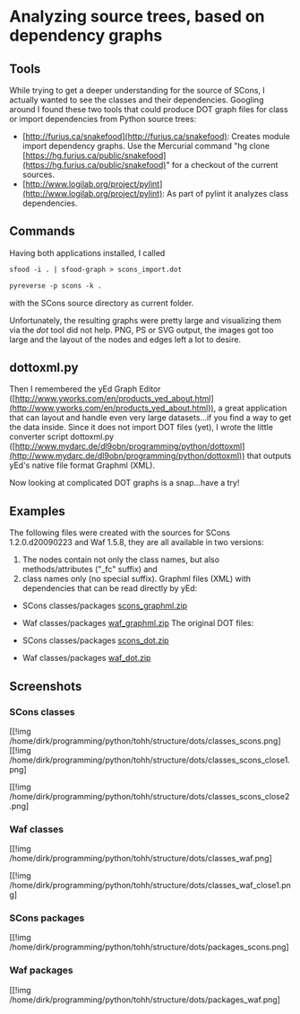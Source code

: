

# Analyzing source trees, based on dependency graphs


## Tools

While trying to get a deeper understanding for the source of SCons, I actually wanted to see the classes and their dependencies. Googling around I found these two tools that could produce DOT graph files for class or import dependencies from Python source trees: 

* [http://furius.ca/snakefood](http://furius.ca/snakefood): Creates module import dependency graphs. Use the Mercurial command "hg clone [https://hg.furius.ca/public/snakefood](https://hg.furius.ca/public/snakefood)" for a checkout of the current sources. 
* [http://www.logilab.org/project/pylint](http://www.logilab.org/project/pylint): As part of pylint it analyzes class dependencies. 

## Commands

Having both applications installed, I called 


```txt
sfood -i . | sfood-graph > scons_import.dot
```

```txt
pyreverse -p scons -k .
```
with the SCons source directory as current folder. 

Unfortunately, the resulting graphs were pretty large and visualizing them via the _dot_ tool did not help. PNG, PS or SVG output, the images got too large and the layout of the nodes and edges left a lot to desire. 


## dottoxml.py

Then I remembered the yEd Graph Editor ([http://www.yworks.com/en/products_yed_about.html](http://www.yworks.com/en/products_yed_about.html)), a great application that can layout and handle even very large datasets...if you find a way to get the data inside. Since it does not import DOT files (yet), I wrote the little converter script dottoxml.py ([http://www.mydarc.de/dl9obn/programming/python/dottoxml](http://www.mydarc.de/dl9obn/programming/python/dottoxml)) that outputs yEd's native file format Graphml (XML). 

Now looking at complicated DOT graphs is a snap...have a try! 


## Examples

The following files were created with the sources for SCons 1.2.0.d20090223 and Waf 1.5.8, they are all available in two versions: 

1. The nodes contain not only the class names, but also methods/attributes ("_fc" suffix) and 
1. class names only (no special suffix). 
Graphml files (XML) with dependencies that can be read directly by yEd: 

* SCons classes/packages [scons_graphml.zip](scons_graphml.zip) 
* Waf classes/packages [waf_graphml.zip](waf_graphml.zip) 
The original DOT files: 

* SCons classes/packages [scons_dot.zip](scons_dot.zip) 
* Waf classes/packages [waf_dot.zip](waf_dot.zip) 

## Screenshots


### SCons classes

[[!img /home/dirk/programming/python/tohh/structure/dots/classes_scons.png] [[!img /home/dirk/programming/python/tohh/structure/dots/classes_scons_close1.png] 

[[!img /home/dirk/programming/python/tohh/structure/dots/classes_scons_close2.png] 


### Waf classes

[[!img /home/dirk/programming/python/tohh/structure/dots/classes_waf.png] 

[[!img /home/dirk/programming/python/tohh/structure/dots/classes_waf_close1.png] 


### SCons packages

[[!img /home/dirk/programming/python/tohh/structure/dots/packages_scons.png] 


### Waf packages

[[!img /home/dirk/programming/python/tohh/structure/dots/packages_waf.png] 
